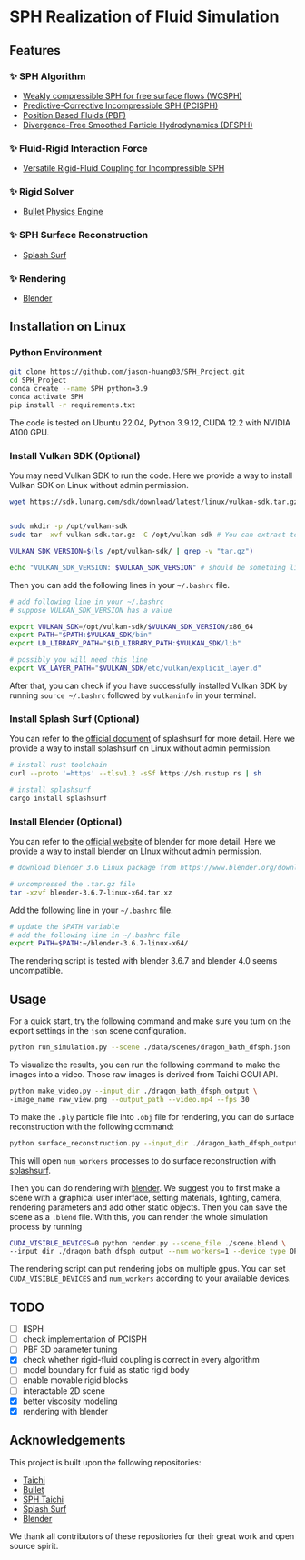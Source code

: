 # SPH Realization of Fluid Simulation

## Features

### ✨ SPH Algorithm

+ [Weakly compressible SPH for free surface flows (WCSPH)](https://dl.acm.org/doi/10.5555/1272690.1272719)
+ [Predictive-Corrective Incompressible SPH (PCISPH)](https://dl.acm.org/doi/10.1145/1576246.1531346)
+ [Position Based Fluids (PBF)](https://dl.acm.org/doi/10.1145/2461912.2461984)
+ [Divergence-Free Smoothed Particle Hydrodynamics (DFSPH)](https://dl.acm.org/doi/10.1145/2786784.2786796)

### ✨ Fluid-Rigid Interaction Force

+ [Versatile Rigid-Fluid Coupling for Incompressible SPH](https://dl.acm.org/doi/10.1145/2185520.2185558)

### ✨ Rigid Solver

+ [Bullet Physics Engine](https://github.com/bulletphysics/bullet3)

### ✨ SPH Surface Reconstruction

+ [Splash Surf](https://github.com/InteractiveComputerGraphics/splashsurf)

### ✨ Rendering

+ [Blender](https://www.blender.org/)

## Installation on Linux

### Python Environment

```bash
git clone https://github.com/jason-huang03/SPH_Project.git
cd SPH_Project
conda create --name SPH python=3.9
conda activate SPH
pip install -r requirements.txt
```

The code is tested on Ubuntu 22.04, Python 3.9.12, CUDA 12.2 with NVIDIA A100 GPU.



### Install Vulkan SDK (Optional)

You may need Vulkan SDK to run the code. Here we provide a way to install Vulkan SDK on Linux without admin permission. 

```bash
wget https://sdk.lunarg.com/sdk/download/latest/linux/vulkan-sdk.tar.gz -O vulkan-sdk.tar.gz


sudo mkdir -p /opt/vulkan-sdk
sudo tar -xvf vulkan-sdk.tar.gz -C /opt/vulkan-sdk # You can extract to your customized place. Change following lines accordingly.

VULKAN_SDK_VERSION=$(ls /opt/vulkan-sdk/ | grep -v "tar.gz")

echo "VULKAN_SDK_VERSION: $VULKAN_SDK_VERSION" # should be something like 1.3.268.0
```

Then you can add the following lines in your `~/.bashrc` file.

```bash
# add following line in your ~/.bashrc
# suppose VULKAN_SDK_VERSION has a value

export VULKAN_SDK=/opt/vulkan-sdk/$VULKAN_SDK_VERSION/x86_64
export PATH="$PATH:$VULKAN_SDK/bin"
export LD_LIBRARY_PATH="$LD_LIBRARY_PATH:$VULKAN_SDK/lib"

# possibly you will need this line
export VK_LAYER_PATH="$VULKAN_SDK/etc/vulkan/explicit_layer.d"

```

After that, you can check if you have successfully installed Vulkan SDK by running `source ~/.bashrc` followed by `vulkaninfo` in your terminal.



### Install Splash Surf (Optional)

You can refer to the [official document](https://github.com/InteractiveComputerGraphics/splashsurf) of splashsurf for more detail. Here we provide a way to install splashsurf on Linux without admin permission.

```bash
# install rust toolchain
curl --proto '=https' --tlsv1.2 -sSf https://sh.rustup.rs | sh

# install splashsurf
cargo install splashsurf
```



### Install Blender (Optional)

You can refer to the [official website](https://www.blender.org/) of blender for more detail. Here we provide a way to install blender on LInux without admin permission.

```bash
# download blender 3.6 Linux package from https://www.blender.org/download/lts/3-6/

# uncompressed the .tar.gz file
tar -xzvf blender-3.6.7-linux-x64.tar.xz
```

Add the following line in your `~/.bashrc` file.

```bash
# update the $PATH variable
# add the following line in ~/.bashrc file
export PATH=$PATH:~/blender-3.6.7-linux-x64/
```

The rendering script is tested with blender 3.6.7 and blender 4.0 seems uncompatible.



## Usage

For a quick start, try the following command and make sure you turn on the export settings in the `json` scene configuration.

```bash
python run_simulation.py --scene ./data/scenes/dragon_bath_dfsph.json
```

To visualize the results, you can run the following command to make the images into a video. Those raw images is derived from Taichi GGUI API.

```bash
python make_video.py --input_dir ./dragon_bath_dfsph_output \
-image_name raw_view.png --output_path --video.mp4 --fps 30
```

To make the `.ply` particle file into `.obj` file for rendering, you can do surface reconstruction with the following command:

```bash
python surface_reconstruction.py --input_dir ./dragon_bath_dfsph_output --num_workers 2
```

This will open `num_workers` processes to do surface reconstruction with [splashsurf](https://github.com/InteractiveComputerGraphics/splashsurf).

Then you can do rendering with [blender](https://www.blender.org/). We suggest you to first make a scene with a graphical user interface, setting materials, lighting, camera, rendering parameters and add other static objects. Then you can save the scene as a `.blend` file. With this, you can render the whole simulation process by running

```bash
CUDA_VISIBLE_DEVICES=0 python render.py --scene_file ./scene.blend \
--input_dir ./dragon_bath_dfsph_output --num_workers=1 --device_type OPTIX
```

The rendering script can put rendering jobs on multiple gpus.  You can set `CUDA_VISIBLE_DEVICES` and `num_workers` according to your available devices.



## TODO

- [ ] IISPH
- [ ] check implementation of PCISPH
- [ ] PBF 3D parameter tuning
- [x] check whether rigid-fluid coupling is correct in every algorithm
- [ ] model boundary for fluid as static rigid body
- [ ] enable movable rigid blocks
- [ ] interactable 2D scene
- [x] better viscosity modeling
- [x] rendering with blender

## Acknowledgements

This project is built upon the following repositories:

+ [Taichi](https://github.com/taichi-dev/taichi)
+ [Bullet](https://github.com/bulletphysics/bullet3)
+ [SPH Taichi](https://github.com/erizmr/SPH_Taichi)
+ [Splash Surf](https://github.com/InteractiveComputerGraphics/splashsurf)
+ [Blender](https://www.blender.org/)

We thank all contributors of these repositories for their great work and open source spirit.